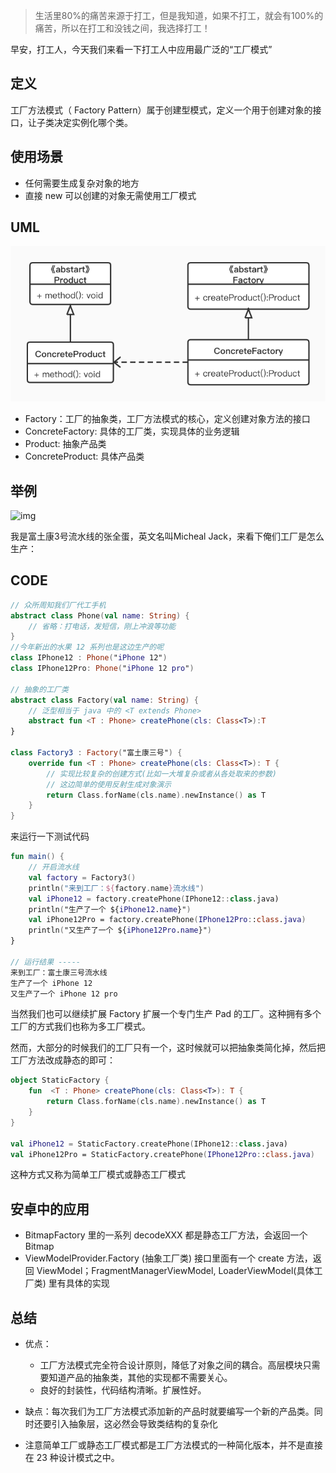 > 生活里80%的痛苦来源于打工，但是我知道，如果不打工，就会有100%的痛苦，所以在打工和没钱之间，我选择打工！

早安，打工人，今天我们来看一下打工人中应用最广泛的“工厂模式”

## 定义

工厂方法模式（ Factory Pattern）属于创建型模式，定义一个用于创建对象的接口，让子类决定实例化哪个类。

## 使用场景

- 任何需要生成复杂对象的地方
- 直接 new 可以创建的对象无需使用工厂模式

## UML

![工厂方法模式](img/工厂方法模式.jpg)

- Factory：工厂的抽象类，工厂方法模式的核心，定义创建对象方法的接口
- ConcreteFactory:  具体的工厂类，实现具体的业务逻辑
- Product: 抽象产品类
- ConcreteProduct: 具体产品类

## 举例

![img](https://ss1.bdstatic.com/70cFuXSh_Q1YnxGkpoWK1HF6hhy/it/u=3774655993,3022129994&fm=26&gp=0.jpg)

我是富土康3号流水线的张全蛋，英文名叫Micheal Jack，来看下俺们工厂是怎么生产：

## CODE

```KOTLIN
// 众所周知我们厂代工手机
abstract class Phone(val name: String) {
    // 省略：打电话，发短信，刚上冲浪等功能
}
//今年新出的水果 12 系列也是这边生产的呢
class IPhone12 : Phone("iPhone 12")
class IPhone12Pro: Phone("iPhone 12 pro")

// 抽象的工厂类
abstract class Factory(val name: String) {
    // 泛型相当于 java 中的 <T extends Phone>
    abstract fun <T : Phone> createPhone(cls: Class<T>):T
}

class Factory3 : Factory("富土康三号") {
    override fun <T : Phone> createPhone(cls: Class<T>): T {
        // 实现比较复杂的创建方式(比如一大堆复杂或者从各处取来的参数)
        // 这边简单的使用反射生成对象演示
        return Class.forName(cls.name).newInstance() as T
    }
}
```

来运行一下测试代码

```kotlin
fun main() {
    // 开启流水线
    val factory = Factory3()
    println("来到工厂：${factory.name}流水线")
    val iPhone12 = factory.createPhone(IPhone12::class.java)
    println("生产了一个 ${iPhone12.name}")
    val iPhone12Pro = factory.createPhone(IPhone12Pro::class.java)
    println("又生产了一个 ${iPhone12Pro.name}")
}

// 运行结果 -----
来到工厂：富土康三号流水线
生产了一个 iPhone 12
又生产了一个 iPhone 12 pro
```

当然我们也可以继续扩展 Factory 扩展一个专门生产 Pad 的工厂。这种拥有多个工厂的方式我们也称为多工厂模式。

然而，大部分的时候我们的工厂只有一个，这时候就可以把抽象类简化掉，然后把工厂方法改成静态的即可：

```kotlin
object StaticFactory {
    fun  <T : Phone> createPhone(cls: Class<T>): T {
        return Class.forName(cls.name).newInstance() as T
    }
}
   
val iPhone12 = StaticFactory.createPhone(IPhone12::class.java)
val iPhone12Pro = StaticFactory.createPhone(IPhone12Pro::class.java)
```

这种方式又称为简单工厂模式或静态工厂模式

## 安卓中的应用

- BitmapFactory 里的一系列 decodeXXX 都是静态工厂方法，会返回一个 Bitmap
- ViewModelProvider.Factory (抽象工厂类) 接口里面有一个 create 方法，返回 ViewModel；FragmentManagerViewModel, LoaderViewModel(具体工厂类)  里有具体的实现

## 总结

- 优点： 
  - 工厂方法模式完全符合设计原则，降低了对象之间的耦合。高层模块只需要知道产品的抽象类，其他的实现都不需要关心。
  - 良好的封装性，代码结构清晰。扩展性好。

- 缺点：每次我们为工厂方法模式添加新的产品时就要编写一个新的产品类。同时还要引入抽象层，这必然会导致类结构的复杂化
- 注意简单工厂或静态工厂模式都是工厂方法模式的一种简化版本，并不是直接在 23 种设计模式之中。
